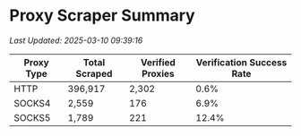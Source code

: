 # Proxy Scraper Summary

_Last Updated: 2025-03-10 09:39:16_

| Proxy Type | Total Scraped | Verified Proxies | Verification Success Rate |
|------------|--------------|------------------|--------------------------|
| HTTP | 396,917 | 2,302 | 0.6% |
| SOCKS4 | 2,559 | 176 | 6.9% |
| SOCKS5 | 1,789 | 221 | 12.4% |
